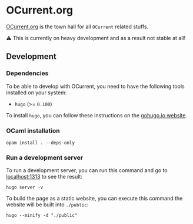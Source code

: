 # OCurrent.org

[OCurrent.org](https://github.com/ocurrent) is the town hall for all `OCurrent` related stuffs.

:warning: This is currently on heavy development and as a result not stable at all!

## Development

### Dependencies

To be able to develop with OCurrent, you need to have the following tools installed on your system:
 - `hugo` (>= `0.100`)

To install `hugo`, you can follow these instructions on the [gohugo.io website](https://gohugo.io/getting-started/installing/).


### OCaml installation

```
opam install . --deps-only
```

### Run a development server

To run a development server, you can run this command and go to [localhost:1313](http://localhost:1313)
to see the result:
 ```
 hugo server -v
 ```
 
 To build the page as a static website, you can execute this command the website will be built into `./public`:
```
hugo --minify -d "./public"
```


